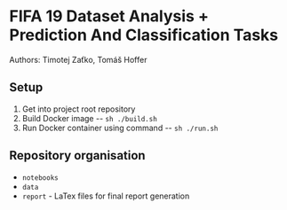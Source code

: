 # FIFA 19 Dataset Analysis + Prediction And Classification Tasks

Authors: Timotej Zaťko, Tomáš Hoffer

## Setup

1. Get into project root repository
2. Build Docker image -- `sh ./build.sh`
3. Run Docker container using command -- `sh ./run.sh`

## Repository organisation

- `notebooks`
- `data`
- `report` - LaTex files for final report generation